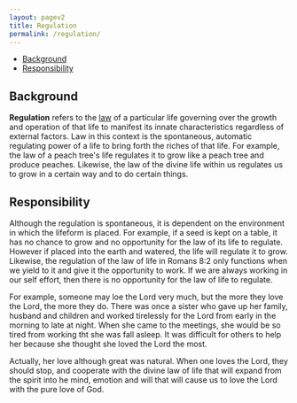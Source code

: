 ```yaml
---
layout: pagev2
title: Regulation
permalink: /regulation/
---
```

- [Background](#background)
- [Responsibility](#responsibility)

## Background

**Regulation** refers to the [law](../law_romans) of a particular life governing over the growth and operation of that life to manifest its innate characteristics regardless of external factors. Law in this context is the spontaneous, automatic regulating power of a life to bring forth the riches of that life. For example, the law of a peach tree's life regulates it to grow like a peach tree and produce peaches. Likewise, the law of the divine life within us regulates us to grow in a certain way and to do certain things.

## Responsibility

Although the regulation is spontaneous, it is dependent on the environment in which the lifeform is placed. For example, if a seed is kept on a table, it has no chance to grow and no opportunity for the law of its life to regulate. However if placed into the earth and watered, the life will regulate it to grow. Likewise, the regulation of the law of life in Romans 8:2 only functions when we yield to it and give it the opportunity to work. If we are always working in our self effort, then there is no opportunity for the law of life to regulate.

For example, someone may loe the Lord very much, but the more they love the Lord, the more they do. There was once a sister who gave up her family, husband and children and worked tirelessly for the Lord from early in the morning to late at night. When she came to the meetings, she would be so tired from working tht she was fall asleep. It was difficult for others to help her because she thought she loved the Lord the most.

Actually, her love although great was natural. When one loves the Lord, they should stop, and cooperate with the divine law of life that will expand from the spirit into he mind, emotion and will that will cause us to love the Lord with the pure love of God.